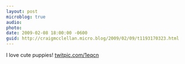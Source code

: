 ```yaml
---
layout: post
microblog: true
audio: 
photo: 
date: 2009-02-08 18:00:00 -0600
guid: http://craigmcclellan.micro.blog/2009/02/09/t1193170323.html
---
```

I love cute puppies! [twitpic.com/1eqcn](http://twitpic.com/1eqcn)
